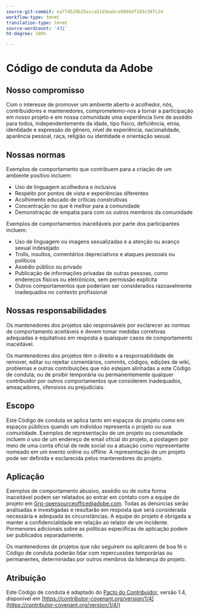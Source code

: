 ```yaml
---
source-git-commit: ea774529b25ecca51d3eabce9884df283c38fc24
workflow-type: tm+mt
translation-type: tm+mt
source-wordcount: '431'
ht-degree: 100%

---
```

# Código de conduta da Adobe

## Nosso compromisso

Com o interesse de promover um ambiente aberto e acolhedor, nós, contribuidores e mantenedores, comprometemo-nos a tornar a participação em nosso projeto e em nossa comunidade uma experiência livre de assédio para todos, independentemente da idade, tipo físico, deficiência, etnia, identidade e expressão de gênero, nível de experiência, nacionalidade, aparência pessoal, raça, religião ou identidade e orientação sexual.

## Nossas normas

Exemplos de comportamento que contribuem para a criação de um ambiente positivo incluem:

* Uso de linguagem acolhedora e inclusiva
* Respeito por pontos de vista e experiências diferentes
* Acolhimento educado de críticas construtivas
* Concentração no que é melhor para a comunidade
* Demonstração de empatia para com os outros membros da comunidade

Exemplos de comportamentos inaceitáveis por parte dos participantes incluem:

* Uso de linguagem ou imagens sexualizadas e a atenção ou avanço sexual indesejado
* Trolls, insultos, comentários depreciativos e ataques pessoais ou políticos
* Assédio público ou privado
* Publicação de informações privadas de outras pessoas, como endereços físicos ou eletrônicos, sem permissão explícita
* Outros comportamentos que poderiam ser considerados razoavelmente inadequados no contexto profissional

## Nossas responsabilidades

Os mantenedores dos projetos são responsáveis por esclarecer as normas de comportamento aceitáveis e devem tomar medidas corretivas adequadas e equitativas em resposta a quaisquer casos de comportamento inaceitável.

Os mantenedores dos projetos têm o direito e a responsabilidade de remover, editar ou rejeitar comentários, commits, códigos, edições de wiki, problemas e outras contribuições que não estejam alinhadas a este Código de conduta; ou de proibir temporária ou permanentemente qualquer contribuidor por outros comportamentos que considerem inadequados, ameaçadores, ofensivos ou prejudiciais.

## Escopo

Este Código de conduta se aplica tanto em espaços do projeto como em espaços públicos quando um indivíduo representa o projeto ou sua comunidade. Exemplos de representação de um projeto ou comunidade incluem o uso de um endereço de email oficial do projeto, a postagem por meio de uma conta oficial de rede social ou a atuação como representante nomeado em um evento online ou offline. A representação de um projeto pode ser definida e esclarecida pelos mantenedores do projeto.

## Aplicação

Exemplos de comportamento abusivo, assédio ou de outra forma inaceitável podem ser relatados ao entrar em contato com a equipe do projeto em Grp-opensourceoffice@adobe.com. Todas as denúncias serão analisadas e investigadas e resultarão em resposta que será considerada necessária e adequada às circunstâncias. A equipe do projeto é obrigada a manter a confidencialidade em relação ao relator de um incidente. 
Pormenores adicionais sobre as políticas específicas de aplicação podem ser publicados separadamente.

Os mantenedores de projetos que não seguirem ou aplicarem de boa fé o Código de conduta poderão lidar com repercussões temporárias ou permanentes, determinadas por outros membros da liderança do projeto.

## Atribuição

Este Código de conduta é adaptado do [Pacto do Contribuidor](https://contributor-covenant.org), versão 1.4, disponível em [https://contributor-covenant.org/version/1/4](https://contributor-covenant.org/version/1/4/)
